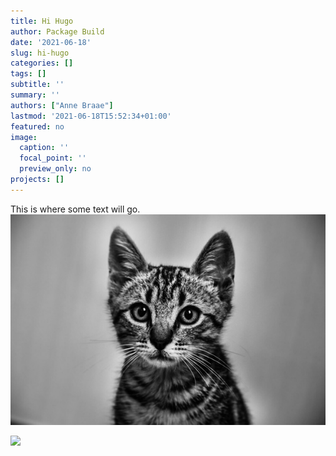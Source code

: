 ```yaml
---
title: Hi Hugo
author: Package Build
date: '2021-06-18'
slug: hi-hugo
categories: []
tags: []
subtitle: ''
summary: ''
authors: ["Anne Braae"]
lastmod: '2021-06-18T15:52:34+01:00'
featured: no
image: 
  caption: ''
  focal_point: ''
  preview_only: no
projects: []
---
```


This is where some text will go.
![](images/cat-1.jpg)

<img src="{{< blogdown/postref >}}index_files/figure-html/unnamed-chunk-1-1.png" width="672" />
